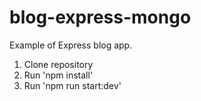 # blog-express-mongo
Example of Express blog app.

1. Clone repository
2. Run 'npm install'
3. Run 'npm run start:dev'